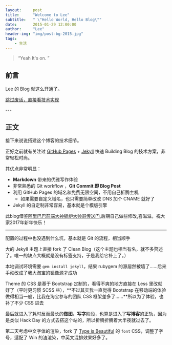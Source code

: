 ```yaml
---
layout:     post
title:      "Welcome to Lee"
subtitle:   " \"Hello World, Hello Blog\""
date:       2015-01-29 12:00:00
author:     "Lee"
header-img: "img/post-bg-2015.jpg"
tags:
    - 生活
---
```


> “Yeah It's on. ”


## 前言

Lee 的 Blog 就这么开通了。

[跳过废话，直接看技术实现 ](#build)




<p id = "build"></p>
---

## 正文

接下来说说搭建这个博客的技术细节。  

正好之前就有关注过 [GitHub Pages](https://pages.github.com/) + [Jekyll](http://jekyllrb.com/) 快速 Building Blog 的技术方案，非常轻松时尚。

其优点非常明显：

* **Markdown** 带来的优雅写作体验
* 非常熟悉的 Git workflow ，**Git Commit 即 Blog Post**
* 利用 GitHub Pages 的域名和免费无限空间，不用自己折腾主机
	* 如果需要自定义域名，也只需要简单改改 DNS 加个 CNAME 就好了
* Jekyll 的自定制非常容易，基本就是个模版引擎


此blog借鉴[阿里巴巴前端大神锅炉大帅哥传送门](http://huangxuan.me/),后期自己做些修改,喜滋滋，祝大家2017年新年快乐！



---

配置的过程中也没遇到什么坑，基本就是 Git 的流程，相当顺手

大的 Jekyll 主题上直接 fork 了 Clean Blog（这个主题也相当有名，就不多赘述了。唯一的缺点大概就是没有标签支持，于是我给它补上了。）

本地调试环境需要 `gem install jekyll`，结果 rubygem 的源居然被墙了……后来手动改成了我大淘宝的镜像源才成功

Theme 的 CSS 是基于 Bootstrap 定制的，看得不爽的地方直接在 Less 里改就好了（平时更习惯 SCSS 些），**不过其实我一直觉得 Bootstrap 在移动端的体验做得相当一般，比我在淘宝参与的团队 CSS 框架差多了……**所以为了体验，也补了不少 CSS 进去

最后就进入了耗时反而最长的**做图、写字**阶段，也算是进入了**写博客**的正轨，因为是类似 Hack Day 的方式去搭这个站的，所以折腾折腾着大半夜就过去了。

第二天考虑中文字体的渲染，fork 了 [Type is Beautiful](http://www.typeisbeautiful.com/) 的 `font` CSS，调整了字号，适配了 Win 的渣渲染，中英文混排效果好多了。



